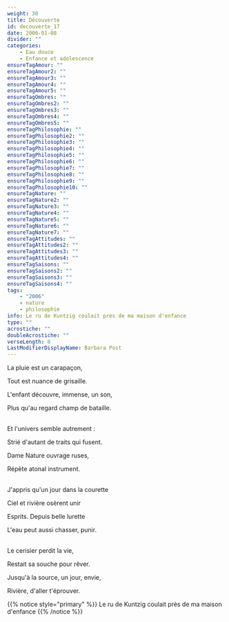 ```yaml
---
weight: 30
title: Découverte
id: decouverte_17
date: 2006-01-08
divider: ""
categories:
    - Eau douce
    - Enfance et adolescence
ensureTagAmour: ""
ensureTagAmour2: ""
ensureTagAmour3: ""
ensureTagAmour4: ""
ensureTagAmour5: ""
ensureTagOmbres: ""
ensureTagOmbres2: ""
ensureTagOmbres3: ""
ensureTagOmbres4: ""
ensureTagOmbres5: ""
ensureTagPhilosophie: ""
ensureTagPhilosophie2: ""
ensureTagPhilosophie3: ""
ensureTagPhilosophie4: ""
ensureTagPhilosophie5: ""
ensureTagPhilosophie6: ""
ensureTagPhilosophie7: ""
ensureTagPhilosophie8: ""
ensureTagPhilosophie9: ""
ensureTagPhilosophie10: ""
ensureTagNature: ""
ensureTagNature2: ""
ensureTagNature3: ""
ensureTagNature4: ""
ensureTagNature5: ""
ensureTagNature6: ""
ensureTagNature7: ""
ensureTagAttitudes: ""
ensureTagAttitudes2: ""
ensureTagAttitudes3: ""
ensureTagAttitudes4: ""
ensureTagSaisons: ""
ensureTagSaisons2: ""
ensureTagSaisons3: ""
ensureTagSaisons4: ""
tags:
    - "2006"
    - nature
    - philosophie
info: Le ru de Kuntzig coulait près de ma maison d'enfance
type: ""
acrostiche: ""
doubleAcrostiche: ""
verseLength: 8
LastModifierDisplayName: Barbara Post
---
```

La pluie est un carapaçon,

Tout est nuance de grisaille.

L'enfant découvre, immense, un son,

Plus qu'au regard champ de bataille.

 \
Et l'univers semble autrement :

Strié d'autant de traits qui fusent.

Dame Nature ouvrage ruses,

Répète atonal instrument.

 \
J'appris qu'un jour dans la courette

Ciel et rivière osèrent unir

Esprits. Depuis belle lurette

L'eau peut aussi chasser, punir.

 \
Le cerisier perdit la vie,

Restait sa souche pour rêver.

Jusqu'à la source, un jour, envie,

Rivière, d'aller t'éprouver.

<!-- FM:Snippet:Start data:{"id":"_simpleNotice","fields":[{"name":"content","value":"Le ruisseau le Helpert coulait près de ma maison d'enfance"}]} -->
{{% notice style="primary" %}}
Le ru de Kuntzig coulait près de ma maison d'enfance
{{% /notice %}}
<!-- FM:Snippet:End -->
